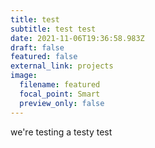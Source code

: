 ```yaml
---
title: test
subtitle: test test
date: 2021-11-06T19:36:58.983Z
draft: false
featured: false
external_link: projects
image:
  filename: featured
  focal_point: Smart
  preview_only: false
---
```

we're testing a testy test